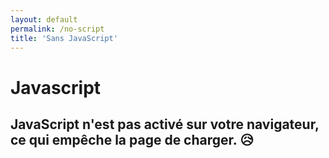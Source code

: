 ```yaml
---
layout: default
permalink: /no-script
title: 'Sans JavaScript'
---
```


# Javascript 
## JavaScript n'est pas activé sur votre navigateur, ce qui empêche la page de charger. 😥